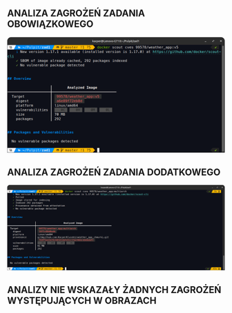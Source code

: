 ## ANALIZA ZAGROŻEŃ ZADANIA OBOWIĄZKOWEGO

![screen raportu 1](raport_zagrozen_obowiazkowe.png)

## ANALIZA ZAGROŻEŃ ZADANIA DODATKOWEGO

![screen raportu 2](raport_zagrozen_dodatkowe.png)

## ANALIZY NIE WSKAZAŁY ŻADNYCH ZAGROŻEŃ WYSTĘPUJĄCYCH W OBRAZACH
